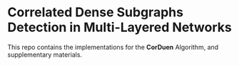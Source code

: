 # Correlated Dense Subgraphs Detection in Multi-Layered Networks

This repo contains the implementations for the **CorDuen** Algorithm, and supplementary materials.
